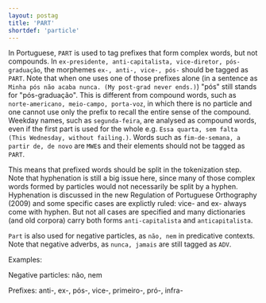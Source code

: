 ```yaml
---
layout: postag
title: 'PART'
shortdef: 'particle'
---
```


In Portuguese, `PART` is used to tag prefixes that form complex words, but not compounds.  In `ex-presidente, anti-capitalista, vice-diretor, pós-graduação`, the morphemes `ex-, anti-, vice-, pós-` should be tagged as `PART`. Note that when one uses one of those prefixes alone (in a sentence as `Minha pós não acaba nunca. (My post-grad never ends.)`) "pós" still stands for "pós-graduação". This is different from compound words, such as `norte-americano, meio-campo, porta-voz`, in which there is no particle and one cannot use only the prefix to recall the entire sense of the compound. Weekday names, such as `segunda-feira`, are analysed as compound words, even if the first part is used for the whole e.g. `Essa quarta, sem falta (This Wednesday, without failing.)`. Words such as `fim-de-semana, a partir de, de novo` are `MWE`s and their elements should not be tagged as `PART`.

This means that  prefixed words should be split in the tokenization step. Note that hyphenation is still a big issue here, since many of those complex words formed by particles would not necessarily  be split by a hyphen. Hyphenation is discussed in the new Regulation of Portuguese Orthography (2009) and some specific cases are explictly ruled: vice- and ex- always come with hyphen. But not all cases are specified and many dictionaries (and old corpora) carry both forms  `anti-capitalista` and `anticapitalista`.

`Part` is also used for negative particles, as `não, nem` in predicative contexts. Note that negative adverbs, as `nunca, jamais` are still tagged as `ADV`. 

Examples:

Negative particles: não, nem 

Prefixes: anti-, ex-, pós-, vice-, primeiro-, pró-, infra-
<!-- Interlanguage links updated Po 6. listopadu 2023, 21:41:27 CET -->
